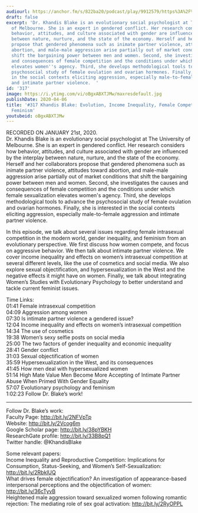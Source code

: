 ```yaml
---
audiourl: https://anchor.fm/s/822ba20/podcast/play/9912579/https%3A%2F%2Fd3ctxlq1ktw2nl.cloudfront.net%2Fproduction%2F2020-0-24%2F44936939-44100-2-7c187538242ab.m4a
draft: false
excerpt: 'Dr. Khandis Blake is an evolutionary social psychologist at The University
  of Melbourne. She is an expert in gendered conflict. Her research considers how
  behavior, attitudes, and culture associated with gender are influenced by the interplay
  between nature, nurture, and the state of the economy. Herself and her collaborators
  propose that gendered phenomena such as inimate partner violence, attitudes toward
  abortion, and male-male aggression arise partially out of market conditions that
  shift the bargaining power between men and women. Second, she investigates the causes
  and consequences of female competition and the conditions under which female sexualization
  elevates women''s agency. Third, she develops methodological tools to advance the
  psychosocial study of female ovulation and ovarian hormones. Finally, she is interested
  in the social contexts eliciting aggression, especially male-to-female aggression
  and intimate partner violence.  '
id: '317'
image: https://i.ytimg.com/vi/oBgxABXTJMw/maxresdefault.jpg
publishDate: 2020-04-06
title: '#317 Khandis Blake: Evolution, Income Inequality, Female Competition, And
  Feminism'
youtubeid: oBgxABXTJMw
---
```

<div class="timelinks">

RECORDED ON JANUARY 21st, 2020.  
Dr. Khandis Blake is an evolutionary social psychologist at The University of Melbourne. She is an expert in gendered conflict. Her research considers how behavior, attitudes, and culture associated with gender are influenced by the interplay between nature, nurture, and the state of the economy. Herself and her collaborators propose that gendered phenomena such as inimate partner violence, attitudes toward abortion, and male-male aggression arise partially out of market conditions that shift the bargaining power between men and women. Second, she investigates the causes and consequences of female competition and the conditions under which female sexualization elevates women's agency. Third, she develops methodological tools to advance the psychosocial study of female ovulation and ovarian hormones. Finally, she is interested in the social contexts eliciting aggression, especially male-to-female aggression and intimate partner violence.  

In this episode, we talk about several issues regarding female intrasexual competition in the modern world, gender inequality, and feminism from an evolutionary perspective. We first discuss how women compete, and focus on aggressive behavior. We then talk about intimate partner violence. We cover income inequality and effects on women’s intrasexual competition at several different levels, like the use of cosmetics and social media. We also explore sexual objectification, and hypersexualization in the West and the negative effects it might have on women. Finally, we talk about integrating Women’s Studies with Evolutionary Psychology to better understand and tackle current feminist issues.

Time Links:  
<time>01:41</time> Female intrasexual competition  
<time>04:09</time> Aggression among women  
<time>07:30</time> Is intimate partner violence a gendered issue?  
<time>12:04</time> Income inequality and effects on women’s intrasexual competition  
<time>14:34</time> The use of cosmetics  
<time>19:38</time> Women’s sexy selfie posts on social media  
<time>25:00</time> The two factors of gender inequality and economic inequality  
<time>28:41</time> Gender conflict  
<time>31:03</time> Sexual objectification of women  
<time>35:59</time> Hypersexualization in the West, and its consequences  
<time>41:45</time> How men deal with hypersexualized women  
<time>51:14</time> High Mate Value Men Become More Accepting of Intimate Partner Abuse When Primed With Gender Equality  
<time>57:07</time> Evolutionary psychology and feminism  
<time>1:02:23</time> Follow Dr. Blake’s work!

---

Follow Dr. Blake’s work:  
Faculty Page: http://bit.ly/2NFVpTp  
Website: http://bit.ly/2Vcog6m  
Google Scholar page: http://bit.ly/38pYBKH  
ResearchGate profile: http://bit.ly/33B8pQ1  
Twitter handle: @KhandisBlake

Some relevant papers:  
Income Inequality and Reproductive Competition: Implications for Consumption, Status-Seeking, and Women’s Self-Sexualization: http://bit.ly/2RbklUQ  
What drives female objectification? An investigation of appearance-based interpersonal perceptions and the objectification of women: http://bit.ly/36cTyvB  
Heightened male aggression toward sexualized women following romantic rejection: The mediating role of sex goal activation: http://bit.ly/2RyOPPL
</div>

